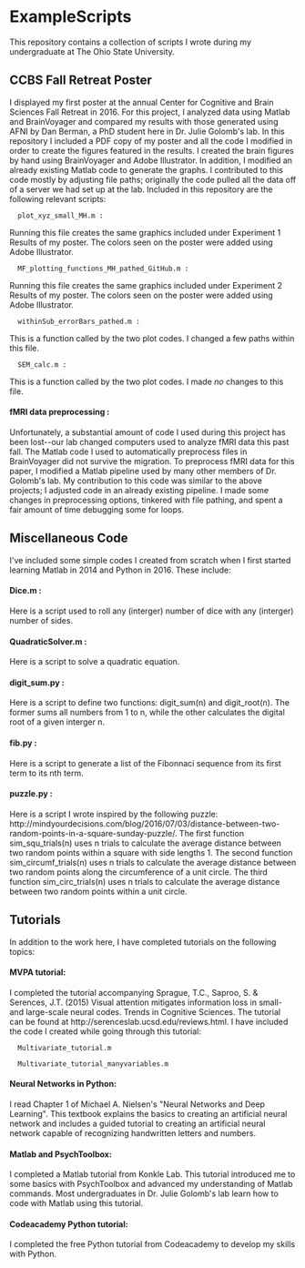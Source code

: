 # ExampleScripts
This repository contains a collection of scripts I wrote during my undergraduate at The Ohio State University.

<h2>CCBS Fall Retreat Poster </h2>
I displayed my first poster at the annual Center for Cognitive and Brain Sciences Fall Retreat in 2016. For this project, I analyzed data using Matlab and BrainVoyager and compared my results with those generated using AFNI by Dan Berman, a PhD student here in Dr. Julie Golomb's lab. In this repository I included a PDF copy of my poster and all the code I modified in order to create the figures featured in the results. I created the brain figures by hand using BrainVoyager and Adobe Illustrator. In addition, I modified an already existing Matlab code to generate the graphs. I contributed to this code mostly by adjusting file paths; originally the code pulled all the data off of a server we had set up at the lab. Included in this repository are the following relevant scripts:

      plot_xyz_small_MH.m :
   Running this file creates the same graphics included under Experiment 1 Results of my poster. The colors seen on the poster were added using Adobe Illustrator. 
      
      MF_plotting_functions_MH_pathed_GitHub.m :
   Running this file creates the same graphics included under Experiment 2 Results of my poster. The colors seen on the poster were added using Adobe Illustrator. 

      withinSub_errorBars_pathed.m :
   This is a function called by the two plot codes. I changed a few paths within this file. 

      SEM_calc.m : 
   This is a function called by the two plot codes. I made <em>no</em> changes to this file. 

   <h4>fMRI data preprocessing :</h4>
Unfortunately, a substantial amount of code I used during this project has been lost--our lab changed computers used to analyze fMRI data this past fall. The Matlab code I used to automatically preprocess files in BrainVoyager did not survive the migration. To preprocess fMRI data for this paper, I modified a Matlab pipeline used by many other members of Dr. Golomb's lab. My contribution to this code was similar to the above projects; I adjusted code in an already existing pipeline. I made some changes in preprocessing options, tinkered with file pathing, and spent a fair amount of time debugging some for loops. 

<h2>Miscellaneous Code</h2> 
I've included some simple codes I created from scratch when I first started learning Matlab in 2014 and Python in 2016. These include: 

   <h4>Dice.m : </h4>
   Here is a script used to roll any (interger) number of dice with any (interger) number of sides. 

   <h4>QuadraticSolver.m : </h4>
   Here is a script to solve a quadratic equation. 

   <h4>digit_sum.py : </h4>
   Here is a script to define two functions: digit_sum(n) and digit_root(n). The former sums all numbers from 1 to n, while the other calculates the digital root of a given interger n. 

   <h4>fib.py : </h4>
   Here is a script to generate a list of the Fibonnaci sequence from its first term to its nth term. 

   <h4>puzzle.py : </h4>
   Here is a script I wrote inspired by the following puzzle: http://mindyourdecisions.com/blog/2016/07/03/distance-between-two-random-points-in-a-square-sunday-puzzle/. The first function sim_squ_trials(n) uses n trials to calculate the average distance between two random points within a square with side lengths 1. The second function sim_circumf_trials(n) uses n trials to calculate the average distance between two random points along the circumference of a unit circle. The third function sim_circ_trials(n) uses n trials to calculate the average distance between two random points within a unit circle. 

<h2>Tutorials </h2>

In addition to the work here, I have completed tutorials on the following topics:
   
   <h4>MVPA tutorial: </h4>
   I completed the tutorial accompanying Sprague, T.C., Saproo, S. & Serences, J.T. (2015) Visual attention mitigates information loss in small- and large-scale neural codes. Trends in Cognitive Sciences. The tutorial can be found at http://serenceslab.ucsd.edu/reviews.html. I have included the code I created while going through this tutorial:
      
      Multivariate_tutorial.m
      
      Multivariate_tutorial_manyvariables.m
   
   <h4>Neural Networks in Python: </h4>
   I read Chapter 1 of Michael A. Nielsen's "Neural Networks and Deep Learning". This textbook explains the basics to creating an artificial neural network and includes a guided tutorial to creating an artificial neural network capable of recognizing handwritten letters and numbers. 
   
   <h4>Matlab and PsychToolbox: </h4>
   I completed a Matlab tutorial from Konkle Lab. This tutorial introduced me to some basics with PsychToolbox and advanced my understanding of Matlab commands. Most undergraduates in Dr. Julie Golomb's lab learn how to code with Matlab using this tutorial. 
   
   <h4>Codeacademy Python tutorial: </h4>
   I completed the free Python tutorial from Codeacademy to develop my skills with Python.  
